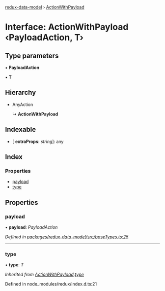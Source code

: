 [redux-data-model](../README.md) › [ActionWithPayload](actionwithpayload.md)

# Interface: ActionWithPayload ‹**PayloadAction, T**›

## Type parameters

▪ **PayloadAction**

▪ **T**

## Hierarchy

* AnyAction

  ↳ **ActionWithPayload**

## Indexable

* \[ **extraProps**: *string*\]: any

## Index

### Properties

* [payload](actionwithpayload.md#payload)
* [type](actionwithpayload.md#type)

## Properties

###  payload

• **payload**: *PayloadAction*

*Defined in [packages/redux-data-model/src/baseTypes.ts:25](https://github.com/kayak/redux-data-model/blob/6bdca53/packages/redux-data-model/src/baseTypes.ts#L25)*

___

###  type

• **type**: *T*

*Inherited from [ActionWithPayload](actionwithpayload.md).[type](actionwithpayload.md#type)*

Defined in node_modules/redux/index.d.ts:21
